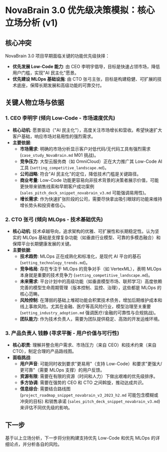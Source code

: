 # NovaBrain 3.0 优先级决策模拟：核心立场分析 (v1)

## 核心冲突

NovaBrain 3.0 项目早期面临关键的功能优先级抉择：

*   **优先发展 Low-Code 能力**: 由 CEO 李明宇倡导，目标是快速占领市场，降低用户门槛，实现"AI 民主化"愿景。
*   **优先建设 MLOps 基础设施**: 由 CTO 张弓主张，目标是构建稳健、可扩展的技术底座，保障长期发展和高级功能的可靠交付。

## 关键人物立场与依据

### 1. CEO 李明宇 (倾向 Low-Code - 市场速度优先)

*   **核心动机**: 愿景驱动（"AI 民主化"），高度关注市场增长和营收。希望快速扩大客户基础，响应市场对易用性的强烈需求。
*   **主要依据**: 
    *   **市场需求**: 明确的市场分析显示客户对低代码/无代码工具有强烈需求 (`case_study_NovaBrain.md` M01 挑战)。
    *   **竞争压力**: 大型云服务商（如 OmniCloud）正在大力推广其 Low-Code AI 工具 (`setting_competitive_landscape.md`)。
    *   **公司战略**: 符合"AI 民主化"的定位，降低技术门槛是关键路径。
    *   **商业考量**: Low-Code 功能更容易向非技术背景的决策者展示价值，可能更快带来销售线索和早期客户成功案例 (`sales_pitch_deck_snippet_novabrain_v3.md` 可能强调易用性)。
    *   **增长需求**: 作为快速扩张阶段的公司，需要尽快拿出吸引眼球的功能来维持增长势头和投资者信心。

### 2. CTO 张弓 (倾向 MLOps - 技术基础优先)

*   **核心动机**: 技术卓越导向，追求架构的优雅、可扩展性和长期稳定性。认为坚实的 MLOps 基础是支撑复杂功能（如垂直行业模型、可靠的多模态融合）和保障平台长期健康发展的关键。
*   **主要依据**: 
    *   **技术趋势**: MLOps 正在成熟化和标准化，是现代 AI 平台的基石 (`setting_technology_trends.md`)。
    *   **竞争格局**: 存在专注于 MLOps 的竞争对手（如 VertexML），表明 MLOps 本身就是重要的技术竞争力 (`setting_competitive_landscape.md`)。
    *   **未来需求**: 平台计划中的高级功能（如垂直模型市场、联邦学习）高度依赖完善的模型生命周期管理（版本控制、监控、治理），这些都是 MLOps 的核心范畴。
    *   **风险控制**: 在薄弱的基础上堆砌功能会积累技术债务，增加后期维护成本和线上事故风险。尤其在金融、医疗等高风险行业，模型治理至关重要 (`setting_industry_adoption.md` 强调医疗/金融的可靠性与合规挑战)。
    *   **团队能力**: 作为技术负责人，需要为团队提供稳定、高效的开发运维环境。

### 3. 产品负责人 钱静 (寻求平衡 - 用户价值与可行性)

*   **核心职责**: 理解并整合用户需求、市场压力（来自 CEO）和技术约束（来自 CTO），制定合理的产品路线图。
*   **面临挑战**: 
    *   **用户声音**: 可能同时收到要求"更易用"（支持 Low-Code）和要求"更强大/更可靠"（需要 MLOps 支撑）的用户反馈。
    *   **资源有限**: 需要在有限的资源（时间和人力）下做出艰难的优先级排序。
    *   **多方协调**: 需要在强势的 CEO 和 CTO 之间斡旋，推动达成共识。
    *   **信息综合**: 需要结合路线图 (`project_roadmap_snippet_novabrain_v3_2023_h2.md` 可能包含模糊或冲突的目标) 和销售承诺 (`sales_pitch_deck_snippet_novabrain_v3.md`) 来评估不同优先级的影响。

## 下一步

基于以上立场分析，下一步将分别构建支持优先 Low-Code 和优先 MLOps 的详细论点，并分析各自的风险。 